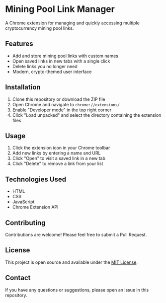 # Mining Pool Link Manager

A Chrome extension for managing and quickly accessing multiple cryptocurrency mining pool links.

## Features

- Add and store mining pool links with custom names
- Open saved links in new tabs with a single click
- Delete links you no longer need
- Modern, crypto-themed user interface

## Installation

1. Clone this repository or download the ZIP file
2. Open Chrome and navigate to `chrome://extensions/`
3. Enable "Developer mode" in the top right corner
4. Click "Load unpacked" and select the directory containing the extension files

## Usage

1. Click the extension icon in your Chrome toolbar
2. Add new links by entering a name and URL
3. Click "Open" to visit a saved link in a new tab
4. Click "Delete" to remove a link from your list

## Technologies Used

- HTML
- CSS
- JavaScript
- Chrome Extension API

## Contributing

Contributions are welcome! Please feel free to submit a Pull Request.

## License

This project is open source and available under the [MIT License](LICENSE).

## Contact

If you have any questions or suggestions, please open an issue in this repository.
